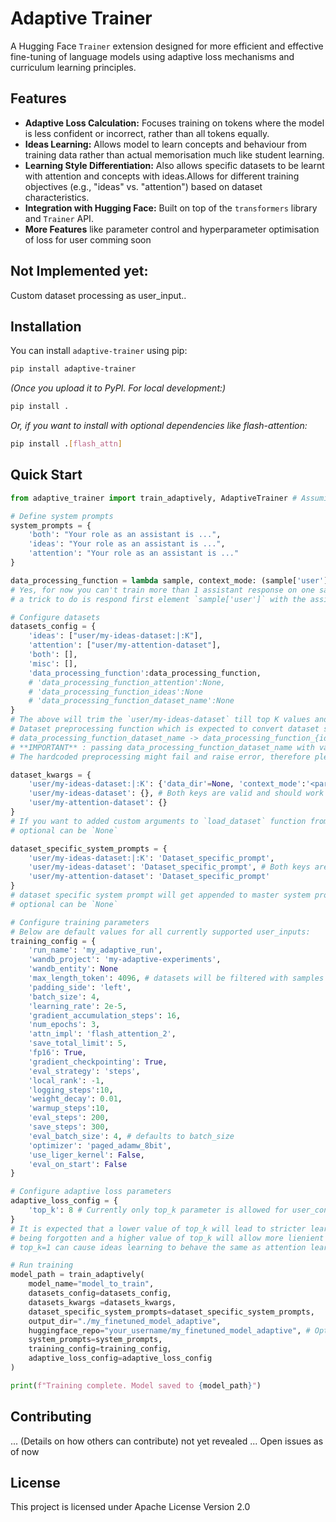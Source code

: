 # Adaptive Trainer

A Hugging Face `Trainer` extension designed for more efficient and effective fine-tuning of language models using adaptive loss mechanisms and curriculum learning principles.

## Features

*   **Adaptive Loss Calculation:** Focuses training on tokens where the model is less confident or incorrect, rather than all tokens equally.
*   **Ideas Learning:** Allows model to learn concepts and behaviour from training data rather than actual memorisation much like student learning.
*   **Learning Style Differentiation:** Also allows specific datasets to be learnt with attention and concepts with ideas.Allows for different training objectives (e.g., "ideas" vs. "attention") based on dataset characteristics.
*   **Integration with Hugging Face:** Built on top of the `transformers` library and `Trainer` API.
*   **More Features** like parameter control and hyperparameter optimisation of loss for user comming soon


## Not Implemented yet:
Custom dataset processing as user_input..

## Installation

You can install `adaptive-trainer` using pip:

```bash
pip install adaptive-trainer
```
*(Once you upload it to PyPI. For local development:)*

```bash
pip install .
```
*Or, if you want to install with optional dependencies like flash-attention:*
```bash
pip install .[flash_attn]
```

## Quick Start

```python
from adaptive_trainer import train_adaptively, AdaptiveTrainer # Assuming you export AdaptiveTrainer too

# Define system prompts
system_prompts = {
    'both': "Your role as an assistant is ...",
    'ideas': "Your role as an assistant is ...",
    'attention': "Your role as an assistant is ..."
}

data_processing_function = lambda sample, context_mode: (sample['user'], sample['assistant'])
# Yes, for now you can't train more than 1 assistant response on one sample, if you need a histroy of conversation to train the next model response
# a trick to do is respond first element `sample['user']` with the assistant response included, you will need to however add the header start and close tokens for separating user and assistant texts mannually.

# Configure datasets
datasets_config = {
    'ideas': ["user/my-ideas-dataset:|:K"],
    'attention': ["user/my-attention-dataset"],
    'both': [],
    'misc': [],
    'data_processing_function':data_processing_function,
    # 'data_processing_function_attention':None,
    # 'data_processing_function_ideas':None
    # 'data_processing_function_dataset_name':None
}
# The above will trim the `user/my-ideas-dataset` till top K values and similar thing can be done for attention datasets too just add :|:K at the end of dataset name and it will only use top K rows of the dataset..
# Dataset preprocessing function which is expected to convert dataset sample row to user and assistant response strings.. is taken in the following fallback order:
# data_processing_function_dataset_name -> data_processing_function_{ideas/attention} -> data_processing_function
# **IMPORTANT** : passing data_processing_function_dataset_name with value None will not use fallback functions but rather used internal hard coded preprocessing function for different dataset patterns case to case.
# The hardcoded preprocessing might fail and raise error, therefore please pass the appropriate data_processing_function

dataset_kwargs = {
    'user/my-ideas-dataset:|:K': {'data_dir'=None, 'context_mode':'<parameter_value_for_dataset_preprocessing_function>'},
    'user/my-ideas-dataset': {}, # Both keys are valid and should work
    'user/my-attention-dataset': {}
}
# If you want to added custom arguments to `load_dataset` function from `datasets` library
# optional can be `None`

dataset_specific_system_prompts = {
    'user/my-ideas-dataset:|:K': 'Dataset_specific_prompt',
    'user/my-ideas-dataset': 'Dataset_specific_prompt', # Both keys are valid and should work
    'user/my-attention-dataset': 'Dataset_specific_prompt'
}
# dataset specific system prompt will get appended to master system prompt: system_prompt+dataset_specific_prompt
# optional can be `None`

# Configure training parameters
# Below are default values for all currently supported user_inputs:
training_config = {
    'run_name': 'my_adaptive_run',
    'wandb_project': 'my-adaptive-experiments',
    'wandb_entity': None
    'max_length_token': 4096, # datasets will be filtered with samples (user+assistant text) less than this value
    'padding_side': 'left',
    'batch_size': 4,
    'learning_rate': 2e-5,
    'gradient_accumulation_steps': 16,
    'num_epochs': 3,
    'attn_impl': 'flash_attention_2',
    'save_total_limit': 5,
    'fp16': True,
    'gradient_checkpointing': True,
    'eval_strategy': 'steps',
    'local_rank': -1,
    'logging_steps':10,
    'weight_decay': 0.01,
    'warmup_steps':10,
    'eval_steps': 200,
    'save_steps': 300,
    'eval_batch_size': 4, # defaults to batch_size
    'optimizer': 'paged_adamw_8bit',
    'use_liger_kernel': False,
    'eval_on_start': False
}

# Configure adaptive loss parameters
adaptive_loss_config = {
    'top_k': 8 # Currently only top_k parameter is allowed for user_control in training
}
# It is expected that a lower value of top_k will lead to stricter learning possibly leading previous learned behaviour
# being forgotten and a higher value of top_k will allow more lienient learning
# top_k=1 can cause ideas learning to behave the same as attention learning

# Run training
model_path = train_adaptively(
    model_name="model_to_train",
    datasets_config=datasets_config,
    datasets_kwargs =datasets_kwargs,
    dataset_specific_system_prompts=dataset_specific_system_prompts,
    output_dir="./my_finetuned_model_adaptive",
    huggingface_repo="your_username/my_finetuned_model_adaptive", # Optional
    system_prompts=system_prompts,
    training_config=training_config,
    adaptive_loss_config=adaptive_loss_config
)

print(f"Training complete. Model saved to {model_path}")
```

## Contributing
... (Details on how others can contribute) not yet revealed ...
Open issues as of now

## License
This project is licensed under Apache License Version 2.0

